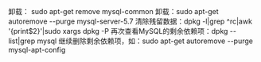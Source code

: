 卸载： sudo apt-get remove mysql-common
卸载：sudo apt-get autoremove --purge mysql-server-5.7
清除残留数据：dpkg -l|grep ^rc|awk '{print$2}'|sudo xargs dpkg -P
再次查看MySQL的剩余依赖项：dpkg --list|grep mysql
继续删除剩余依赖项，如：sudo apt-get autoremove --purge mysql-apt-config
